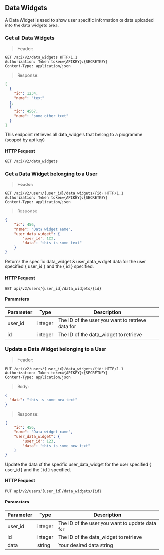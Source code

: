 ## Data Widgets

A Data Widget is used to show user specific information or data uploaded into
the data widgets area. 

### Get all Data Widgets

> Header:

``` http
GET /api/v2/data_widgets HTTP/1.1
Authorization: Token token={APIKEY}:{SECRETKEY}
Content-Type: application/json
```
> Response:

```json
[
  {
    "id": 1234,
    "name": "text"
  },
  {
    "id": 4567,
    "name": "some other text"
  }
]
```

This endpoint retrieves all data_widgets that belong to a programme (scoped by api key)

#### HTTP Request

`GET /api/v2/data_widgets`


### Get a Data Widget belonging to a User

> Header:

``` http
GET /api/v2/users/{user_id}/data_widgets/{id} HTTP/1.1
Authorization: Token token={APIKEY}:{SECRETKEY}
Content-Type: application/json
```

> Response

```json
{
    "id": 456,
    "name": "Data widget name",
    "user_data_widget": {
        "user_id": 123,
        "data": "this is some text"
    }
}
```

Returns the specific data_widget & user_data_widget data for the user specified { user_id } and the
{ id } specified.

#### HTTP Request

`GET api/v2/users/{user_id}/data_widgets/{id}`

#### Parameters

Parameter | Type | Description
--------- | ---- | -----------
user_id | integer | The ID of the user you want to retrieve data for
id | integer | The ID of the data_widget to retrieve

### Update a Data Widget belonging to a User

> Header:

``` http
PUT /api/v2/users/{user_id}/data_widgets/{id} HTTP/1.1
Authorization: Token token={APIKEY}:{SECRETKEY}
Content-Type: application/json
```

> Body: 

```json
{
  "data": "this is some new text"
}
```

> Response:

``` json
{
    "id": 456,
    "name": "Data widget name",
    "user_data_widget": {
        "user_id": 123,
        "data": "this is some new text"
    }
}
```

Update the data of the specific user_data_widget for the user specified { user_id } 
and the { id } specified.

#### HTTP Request

`PUT api/v2/users/{user_id}/data_widgets/{id}`

#### Parameters

Parameter | Type | Description
--------- | ---- | -----------
user_id | integer | The ID of the user you want to update data for
id | integer | The ID of the data_widget to retrieve
data | string | Your desired data string
